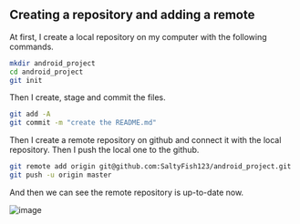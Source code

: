 ## Creating a repository and adding a remote

At first, I create a local repository on my computer with the following commands.

```sh
mkdir android_project
cd android_project 
git init
```

Then I create, stage and commit the files.

```sh
git add -A
git commit -m "create the README.md"
```

Then I create a remote repository on github and connect it with the local repository. Then I push the local one to the github.

```sh
git remote add origin git@github.com:SaltyFish123/android_project.git
git push -u origin master
```

And then we can see the remote repository is up-to-date now.

![image](/home/joey/Pictures/set-up-github.png)

